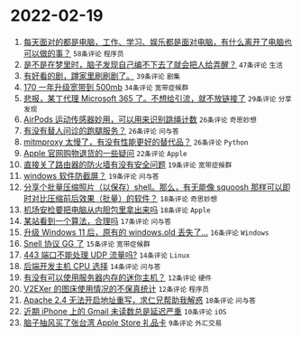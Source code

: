 # 2022-02-19

1. [每天面对的都是电脑，工作、学习、娱乐都是面对电脑，有什么离开了电脑也可以做的事？](https://www.v2ex.com/t/835022) `58条评论` `程序员`
1. [是不是在梦里时，脑子发现自己编不下去了就会把人给弄醒？](https://www.v2ex.com/t/834962) `47条评论` `生活`
1. [有好看的剧，蹲家里刷刷剧了。](https://www.v2ex.com/t/834968) `39条评论` `剧集`
1. [170 一年升级宽带到 500mb](https://www.v2ex.com/t/835000) `34条评论` `宽带症候群`
1. [悲报，某丁代理 Microsoft 365 了。不想给引流，就不放链接了](https://www.v2ex.com/t/834964) `29条评论` `分享发现`
1. [AirPods 运动传感器妙用，可以用来识别跳绳计数](https://www.v2ex.com/t/834969) `26条评论` `奇思妙想`
1. [有没有替人问诊的跑腿服务？](https://www.v2ex.com/t/835041) `26条评论` `问与答`
1. [mitmproxy 太慢了，有没有性能更好的替代品？](https://www.v2ex.com/t/835061) `26条评论` `Python`
1. [Apple 官网购物退货的一些疑问](https://www.v2ex.com/t/834982) `22条评论` `Apple`
1. [直接关了路由器的防火墙有没有安全问题](https://www.v2ex.com/t/835079) `19条评论` `宽带症候群`
1. [windows 软件防截屏？](https://www.v2ex.com/t/835037) `19条评论` `问与答`
1. [分享个批量压缩照片（以保存）shell。那么，有无能像 squoosh 那样可以即时对比压缩前后效果（批量）的软件？](https://www.v2ex.com/t/835023) `18条评论` `奇思妙想`
1. [机场安检要把电脑从内胆包里拿出来吗](https://www.v2ex.com/t/835013) `18条评论` `Apple`
1. [某站看到一个算法，合理吗](https://www.v2ex.com/t/834960) `17条评论` `问与答`
1. [升级 Windows 11 后，原有的 windows.old 丢失了...](https://www.v2ex.com/t/835058) `16条评论` `Windows`
1. [Snell 协议 GG 了](https://www.v2ex.com/t/835007) `15条评论` `宽带症候群`
1. [443 端口不能处理 UDP 流量吗?](https://www.v2ex.com/t/835072) `14条评论` `Linux`
1. [后端开发主机 CPU 选择](https://www.v2ex.com/t/835065) `14条评论` `问与答`
1. [有没有可以使用服务器内存的迷你主机？](https://www.v2ex.com/t/835003) `12条评论` `硬件`
1. [V2EXer 的图床使用情况的不保真统计](https://www.v2ex.com/t/834963) `12条评论` `程序员`
1. [Apache 2.4 无法开启地址重写，求仁兄帮助我解惑](https://www.v2ex.com/t/835066) `10条评论` `问与答`
1. [近期 iPhone 上的 Gmail 未读数总是延迟严重](https://www.v2ex.com/t/834975) `10条评论` `iOS`
1. [脑子抽风买了张台湾 Apple Store 礼品卡](https://www.v2ex.com/t/835043) `9条评论` `外汇交易`
